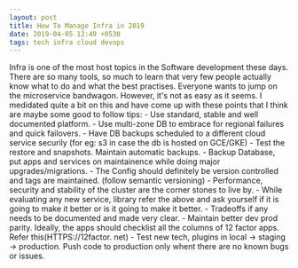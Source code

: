 ```yaml
---
layout: post
title: How To Manage Infra in 2019
date: 2019-04-05 12:49 +0530
tags: tech infra cloud devops
--- 
```


Infra is one of the most host topics in the Software development these days. There are so many tools,
so much to learn that very few people actually know what to do and what the best practises. Everyone wants
to jump on the microservice bandwagon. However, it's not as easy as it seems. I medidated quite a bit on this
and have come up with these points that I think are maybe some good to follow tips: - Use standard, stable and well documented platform. - Use multi-zone DB to embrace for regional failures and quick failovers. - Have DB backups scheduled to a different cloud service securily (for eg: s3 in case the db is hosted on GCE/GKE) - Test the restore and snapshots. Maintain automatic backups. - Backup Database, put apps and services on maintainence while doing major upgrades/migrations. - The Config should definitely be version controlled and tags are maintained. (follow semantic versioning) - Performance, security and stability of the cluster are the corner stones to live by. - While evaluating any new service, library refer the above and ask yourself if it is going to make it better or is it going to make it better. - Tradeoffs if any needs to be documented and made very clear. - Maintain better dev prod parity. Ideally, the apps should checklist all the columns of 12 factor apps. Refer this(HTTPS://12factor. net) - Test new tech, plugins in local -> staging -> production. Push code to production only whent there are no known bugs or issues.
